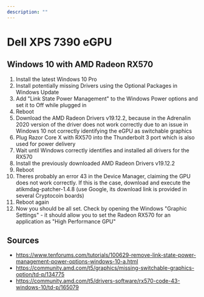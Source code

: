 ```yaml
---
description: ""
---
```


# Dell XPS 7390 eGPU

## Windows 10 with AMD Radeon RX570

 1. Install the latest Windows 10 Pro
 2. Install potentially missing Drivers using the Optional Packages in Windows Update
 3. Add "Link State Power Management" to the Windows Power options and set it to Off while plugged in
 4. Reboot
 5. Download the AMD Radeon Drivers v19.12.2, because in the Adrenalin 2020 version of the driver does not work correctly due to an issue in Windows 10 not correctly identifying the eGPU as switchable graphics
 6. Plug Razor Core X with RX570 into the Thunderbolt 3 port which is also used for power delivery
 7. Wait until Windows correctly identifies and installed all drivers for the RX570
 8. Install the previously downloaded AMD Radeon Drivers v19.12.2
 9. Reboot
10. Theres probably an error 43 in the Device Manager, claiming the GPU does not work correctly. If this is the case, download and execute the atikmdag-patcher-1.4.8 (use Google, its download link is provided in several Cryptocoin boards)
11. Reboot again
12. Now you should be all set. Check by opening the Windows "Graphic Settings" - it should allow you to set the Radeon RX570 for an application as "High Performance GPU"

## Sources

* https://www.tenforums.com/tutorials/100629-remove-link-state-power-management-power-options-windows-10-a.html
* https://community.amd.com/t5/graphics/missing-switchable-graphics-option/td-p/134775
* https://community.amd.com/t5/drivers-software/rx570-code-43-windows-10/td-p/165079